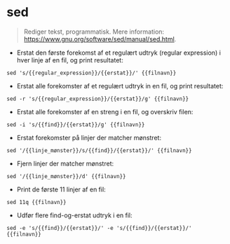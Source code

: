 # sed

> Rediger tekst, programmatisk.
> Mere information: <https://www.gnu.org/software/sed/manual/sed.html>.

- Erstat den første forekomst af et regulært udtryk (regular expression) i hver linje af en fil, og print resultatet:

`sed 's/{{regular_expression}}/{{erstat}}/' {{filnavn}}`

- Erstat alle forekomster af et regulært udtryk in en fil, og print resultatet:

`sed -r 's/{{regular_expression}}/{{erstat}}/g' {{filnavn}}`

- Erstat alle forekomster af en streng i en fil, og overskriv filen:

`sed -i 's/{{find}}/{{erstat}}/g' {{filnavn}}`

- Erstat forekomster på linjer der matcher mønstret:

`sed '/{{linje_mønster}}/s/{{find}}/{{erstat}}/' {{filnavn}}`

- Fjern linjer der matcher mønstret:

`sed '/{{linje_mønster}}/d' {{filnavn}}`

- Print de første 11 linjer af en fil:

`sed 11q {{filnavn}}`

- Udfør flere find-og-erstat udtryk i en fil:

`sed -e 's/{{find}}/{{erstat}}/' -e 's/{{find}}/{{erstat}}/' {{filnavn}}`
